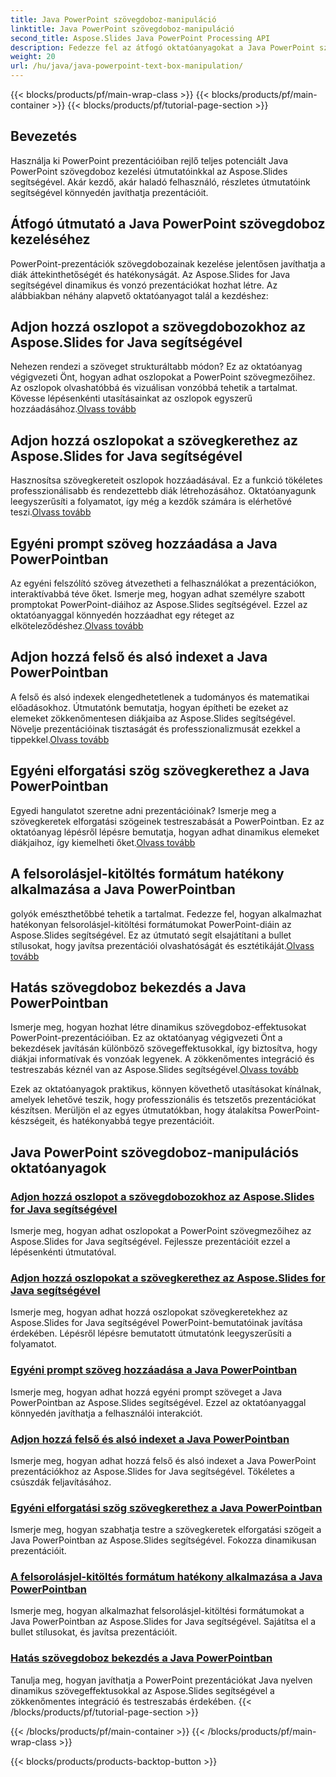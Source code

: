 ```yaml
---
title: Java PowerPoint szövegdoboz-manipuláció
linktitle: Java PowerPoint szövegdoboz-manipuláció
second_title: Aspose.Slides Java PowerPoint Processing API
description: Fedezze fel az átfogó oktatóanyagokat a Java PowerPoint szövegdobozok kezeléséhez az Aspose.Slides segítségével. Útmutatóink segítségével lépésről lépésre tökéletesítse prezentációit.
weight: 20
url: /hu/java/java-powerpoint-text-box-manipulation/
---
```


{{< blocks/products/pf/main-wrap-class >}}
{{< blocks/products/pf/main-container >}}
{{< blocks/products/pf/tutorial-page-section >}}

## Bevezetés

Használja ki PowerPoint prezentációiban rejlő teljes potenciált Java PowerPoint szövegdoboz kezelési útmutatóinkkal az Aspose.Slides segítségével. Akár kezdő, akár haladó felhasználó, részletes útmutatóink segítségével könnyedén javíthatja prezentációit.

## Átfogó útmutató a Java PowerPoint szövegdoboz kezeléséhez

PowerPoint-prezentációk szövegdobozainak kezelése jelentősen javíthatja a diák áttekinthetőségét és hatékonyságát. Az Aspose.Slides for Java segítségével dinamikus és vonzó prezentációkat hozhat létre. Az alábbiakban néhány alapvető oktatóanyagot talál a kezdéshez:

## Adjon hozzá oszlopot a szövegdobozokhoz az Aspose.Slides for Java segítségével
 Nehezen rendezi a szöveget strukturáltabb módon? Ez az oktatóanyag végigvezeti Önt, hogyan adhat oszlopokat a PowerPoint szövegmezőihez. Az oszlopok olvashatóbbá és vizuálisan vonzóbbá tehetik a tartalmat. Kövesse lépésenkénti utasításainkat az oszlopok egyszerű hozzáadásához.[Olvass tovább](./add-column-in-text-boxes/)

## Adjon hozzá oszlopokat a szövegkerethez az Aspose.Slides for Java segítségével
 Hasznosítsa szövegkereteit oszlopok hozzáadásával. Ez a funkció tökéletes professzionálisabb és rendezettebb diák létrehozásához. Oktatóanyagunk leegyszerűsíti a folyamatot, így még a kezdők számára is elérhetővé teszi.[Olvass tovább](./add-columns-in-text-frame/)

## Egyéni prompt szöveg hozzáadása a Java PowerPointban
Az egyéni felszólító szöveg átvezetheti a felhasználókat a prezentációkon, interaktívabbá téve őket. Ismerje meg, hogyan adhat személyre szabott promptokat PowerPoint-diáihoz az Aspose.Slides segítségével. Ezzel az oktatóanyaggal könnyedén hozzáadhat egy réteget az elköteleződéshez.[Olvass tovább](./add-custom-prompt-text-java-powerpoint/)

## Adjon hozzá felső és alsó indexet a Java PowerPointban
 A felső és alsó indexek elengedhetetlenek a tudományos és matematikai előadásokhoz. Útmutatónk bemutatja, hogyan építheti be ezeket az elemeket zökkenőmentesen diákjaiba az Aspose.Slides segítségével. Növelje prezentációinak tisztaságát és professzionalizmusát ezekkel a tippekkel.[Olvass tovább](./add-superscript-subscript-text-java-powerpoint/)

## Egyéni elforgatási szög szövegkerethez a Java PowerPointban
 Egyedi hangulatot szeretne adni prezentációinak? Ismerje meg a szövegkeretek elforgatási szögeinek testreszabását a PowerPointban. Ez az oktatóanyag lépésről lépésre bemutatja, hogyan adhat dinamikus elemeket diákjaihoz, így kiemelheti őket.[Olvass tovább](./custom-rotation-angle-text-frame-java-powerpoint/)

## A felsorolásjel-kitöltés formátum hatékony alkalmazása a Java PowerPointban
 golyók emészthetőbbé tehetik a tartalmat. Fedezze fel, hogyan alkalmazhat hatékonyan felsorolásjel-kitöltési formátumokat PowerPoint-diáin az Aspose.Slides segítségével. Ez az útmutató segít elsajátítani a bullet stílusokat, hogy javítsa prezentációi olvashatóságát és esztétikáját.[Olvass tovább](./apply-bullet-fill-format-java-powerpoint/)

## Hatás szövegdoboz bekezdés a Java PowerPointban
 Ismerje meg, hogyan hozhat létre dinamikus szövegdoboz-effektusokat PowerPoint-prezentációiban. Ez az oktatóanyag végigvezeti Önt a bekezdések javításán különböző szövegeffektusokkal, így biztosítva, hogy diákjai informatívak és vonzóak legyenek. A zökkenőmentes integráció és testreszabás kéznél van az Aspose.Slides segítségével.[Olvass tovább](./effect-text-box-paragraph-java-powerpoint/)

Ezek az oktatóanyagok praktikus, könnyen követhető utasításokat kínálnak, amelyek lehetővé teszik, hogy professzionális és tetszetős prezentációkat készítsen. Merüljön el az egyes útmutatókban, hogy átalakítsa PowerPoint-készségeit, és hatékonyabbá tegye prezentációit.
## Java PowerPoint szövegdoboz-manipulációs oktatóanyagok
### [Adjon hozzá oszlopot a szövegdobozokhoz az Aspose.Slides for Java segítségével](./add-column-in-text-boxes/)
Ismerje meg, hogyan adhat oszlopokat a PowerPoint szövegmezőihez az Aspose.Slides for Java segítségével. Fejlessze prezentációit ezzel a lépésenkénti útmutatóval.
### [Adjon hozzá oszlopokat a szövegkerethez az Aspose.Slides for Java segítségével](./add-columns-in-text-frame/)
Ismerje meg, hogyan adhat hozzá oszlopokat szövegkeretekhez az Aspose.Slides for Java segítségével PowerPoint-bemutatóinak javítása érdekében. Lépésről lépésre bemutatott útmutatónk leegyszerűsíti a folyamatot.
### [Egyéni prompt szöveg hozzáadása a Java PowerPointban](./add-custom-prompt-text-java-powerpoint/)
Ismerje meg, hogyan adhat hozzá egyéni prompt szöveget a Java PowerPointban az Aspose.Slides segítségével. Ezzel az oktatóanyaggal könnyedén javíthatja a felhasználói interakciót.
### [Adjon hozzá felső és alsó indexet a Java PowerPointban](./add-superscript-subscript-text-java-powerpoint/)
Ismerje meg, hogyan adhat hozzá felső és alsó indexet a Java PowerPoint prezentációkhoz az Aspose.Slides for Java segítségével. Tökéletes a csúszdák feljavításához.
### [Egyéni elforgatási szög szövegkerethez a Java PowerPointban](./custom-rotation-angle-text-frame-java-powerpoint/)
Ismerje meg, hogyan szabhatja testre a szövegkeretek elforgatási szögeit a Java PowerPointban az Aspose.Slides segítségével. Fokozza dinamikusan prezentációit.
### [A felsorolásjel-kitöltés formátum hatékony alkalmazása a Java PowerPointban](./apply-bullet-fill-format-java-powerpoint/)
Ismerje meg, hogyan alkalmazhat felsorolásjel-kitöltési formátumokat a Java PowerPointban az Aspose.Slides for Java segítségével. Sajátítsa el a bullet stílusokat, és javítsa prezentációit.
### [Hatás szövegdoboz bekezdés a Java PowerPointban](./effect-text-box-paragraph-java-powerpoint/)
Tanulja meg, hogyan javíthatja a PowerPoint prezentációkat Java nyelven dinamikus szövegeffektusokkal az Aspose.Slides segítségével a zökkenőmentes integráció és testreszabás érdekében.
{{< /blocks/products/pf/tutorial-page-section >}}

{{< /blocks/products/pf/main-container >}}
{{< /blocks/products/pf/main-wrap-class >}}

{{< blocks/products/products-backtop-button >}}
